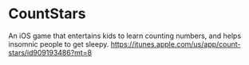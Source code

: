 CountStars
==========

An iOS game that entertains kids to learn counting numbers, and helps insomnic people to get sleepy.
https://itunes.apple.com/us/app/count-stars/id909193486?mt=8

